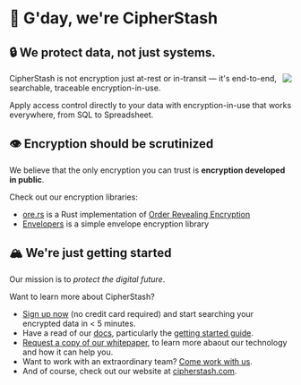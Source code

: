 # 👋 G'day, we're CipherStash

## 🔒 We protect data, not just systems.

<img align="right" src="https://github.com/cipherstash/ore.rs/assets/12306/6a797496-f59c-4942-ac98-00f47e09268a">

CipherStash is not encryption just at-rest or in-transit — it's end-to-end, searchable, traceable encryption-in-use.

Apply access control directly to your data with encryption-in-use that works everywhere, from SQL to Spreadsheet.

## 👁 Encryption should be scrutinized

We believe that the only encryption you can trust is **encryption developed in public**.

Check out our encryption libraries:

- [ore.rs](https://github.com/cipherstash/ore.rs) is a Rust implementation of [Order Revealing Encryption](https://eprint.iacr.org/2016/612.pdf)
- [Envelopers](https://github.com/cipherstash/envelopers) is a simple envelope encryption library

## 🏔️ We're just getting started 

Our mission is to _protect the digital future_.

Want to learn more about CipherStash? 

* [Sign up now](https://cipherstash.com/signup) (no credit card required) and start searching your encrypted data in < 5 minutes. 
* Have a read of our [docs](https://docs.cipherstash.com), particularly the [getting started guide](https://docs.cipherstash.com/getting-started/step1.html).
* [Request a copy of our whitepaper](https://cipherstash.com/whitepaper), to learn more abaout our technology and how it can help you.
* Want to work with an extraordinary team? [Come work with us](https://cipherstash.com/careers).
* And of course, check out our website at [cipherstash.com](https://cipherstash.com).
